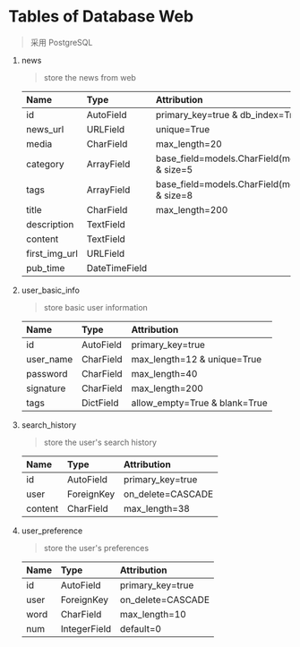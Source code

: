 # Tables of Database Web

> 采用 PostgreSQL

1. news
   
   > store the news from web

   | Name | Type | Attribution |
   | :--- | :--- | :---------- |
   | id | AutoField | primary_key=true & db_index=True |
   | news_url | URLField | unique=True |
   | media | CharField | max_length=20 |
   | category | ArrayField | base_field=models.CharField(mex_length=30) & size=5 |
   | tags | ArrayField | base_field=models.CharField(mex_length=30) & size=8 | 
   | title | CharField | max_length=200 |
   | description | TextField | |
   | content | TextField | |
   | first_img_url | URLField | |
   | pub_time | DateTimeField | |

2. user_basic_info
   
   > store basic user information
   
   | Name | Type | Attribution |
   | :--- | :--- | :---------- |
   | id | AutoField | primary_key=true |
   | user_name | CharField | max_length=12 & unique=True |
   | password | CharField | max_length=40 |
   | signature | CharField | max_length=200 |
   | tags | DictField | allow_empty=True & blank=True |

3. search_history
   
   > store the user's search history

   | Name | Type | Attribution |
   | :--- | :--- | :---------- |
   | id | AutoField | primary_key=true |
   | user | ForeignKey | on_delete=CASCADE |
   | content | CharField | max_length=38 |

4. user_preference
   
   > store the user's preferences

   | Name | Type | Attribution |
   | :--- | :--- | :---------- |
   | id | AutoField | primary_key=true |
   | user | ForeignKey | on_delete=CASCADE |
   | word | CharField | max_length=10 |
   | num | IntegerField | default=0 |